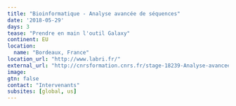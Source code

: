 ```yaml
---
title: "Bioinformatique - Analyse avancée de séquences"
date: '2018-05-29'
days: 3
tease: "Prendre en main l'outil Galaxy"
continent: EU
location:
  name: "Bordeaux, France"
location_url: "http://www.labri.fr/"
external_url: "http://cnrsformation.cnrs.fr/stage-18239-Analyse-avancee-de-sequences.html?axe=65"
image: 
gtn: false
contact: "Intervenants"
subsites: [global, us]
---
```

